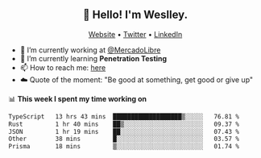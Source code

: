 <h2 align="center">👋 Hello! I'm Weslley.</h2>
<p align="center">
  <a href="http://weslleyneri.com.br">Website</a> •
  <a href="https://twitter.com/Weslley_Neri">Twitter</a> •
  <a href="https://www.linkedin.com/in/weslley-neri-3658908b">LinkedIn</a>
</p>


- 🔭 I’m currently working at [@MercadoLibre](https://github.com/mercadolibre)
- 🌱 I’m currently learning **Penetration Testing**
- 📫 How to reach me: [here](mailto:weslley39@gmail.com)
- ☁️ Quote of the moment: "Be good at something, get good or give up"

📊 **This week I spent my time working on**
<!--START_SECTION:waka-->

```txt
TypeScript   13 hrs 43 mins  ███████████████████▒░░░░░   76.81 %
Rust         1 hr 40 mins    ██▒░░░░░░░░░░░░░░░░░░░░░░   09.37 %
JSON         1 hr 19 mins    ██░░░░░░░░░░░░░░░░░░░░░░░   07.43 %
Other        38 mins         █░░░░░░░░░░░░░░░░░░░░░░░░   03.57 %
Prisma       18 mins         ▒░░░░░░░░░░░░░░░░░░░░░░░░   01.74 %
```

<!--END_SECTION:waka-->

<!-- Inspired by https://github.com/gruselhaus/gruselhaus -->